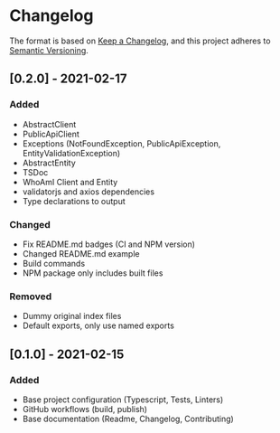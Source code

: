 # Changelog

The format is based on [Keep a Changelog](https://keepachangelog.com/en/1.0.0/),
and this project adheres to [Semantic Versioning](https://semver.org/spec/v2.0.0.html).

## [0.2.0] - 2021-02-17
### Added
- AbstractClient
- PublicApiClient
- Exceptions (NotFoundException, PublicApiException, EntityValidationException)
- AbstractEntity
- TSDoc
- WhoAmI Client and Entity
- validatorjs and axios dependencies
- Type declarations to output

### Changed
- Fix README.md badges (CI and NPM version)
- Changed README.md example
- Build commands
- NPM package only includes built files

### Removed
- Dummy original index files
- Default exports, only use named exports

## [0.1.0] - 2021-02-15
### Added
- Base project configuration (Typescript, Tests, Linters)
- GitHub workflows (build, publish)
- Base documentation (Readme, Changelog, Contributing)